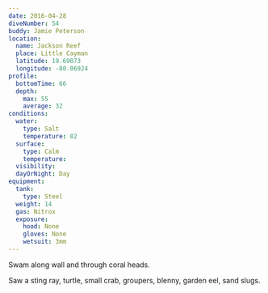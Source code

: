 ```yaml
---
date: 2016-04-28
diveNumber: 54
buddy: Jamie Peterson
location:
  name: Jackson Reef
  place: Little Cayman
  latitude: 19.69073
  longitude: -80.06924
profile:
  bottomTime: 66
  depth:
    max: 55
    average: 32
conditions:
  water:
    type: Salt
    temperature: 82
  surface:
    type: Calm
    temperature:
  visibility:
  dayOrNight: Day
equipment:
  tank:
    type: Steel
  weight: 14
  gas: Nitrox
  exposure:
    hood: None
    gloves: None
    wetsuit: 3mm
---
```

Swam along wall and through coral heads.

Saw a sting ray, turtle, small crab, groupers, blenny, garden eel, sand slugs.

